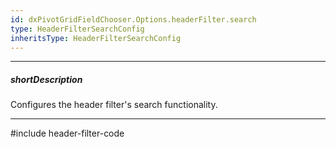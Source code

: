 ```yaml
---
id: dxPivotGridFieldChooser.Options.headerFilter.search
type: HeaderFilterSearchConfig
inheritsType: HeaderFilterSearchConfig
---
```

---
##### shortDescription
Configures the header filter's search functionality.

---
#include header-filter-code
